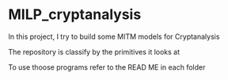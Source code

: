 # MILP_cryptanalysis

In this project, I try to build some MITM models for Cryptanalysis

The repository is classify by the primitives it looks at

To use thoose programs refer to the READ ME in each folder
